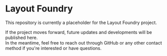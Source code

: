 # Layout Foundry

This repository is currently a placeholder for the Layout Foundry project.

If the project moves forward, future updates and developments will be published here.  
In the meantime, feel free to reach out through GitHub or any other contact method if you're interested or have questions.
